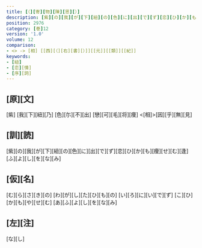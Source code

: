 ```yaml
---
title: [（][寄][物][陳][思][）]
description: [紫][の][我][が][下][紐][の][色][に][出][で][ず][恋][ひ][か][も][痩][せ][む][逢][ふ][よ][し][を][な][み]
position: 2976
category: [巻]12
version: '1.0'
volume: 12
comparison:
- <> -> [相] [[西][（][右][書][）]][[元]][[類]][[紀]]
keywords:
- [紐]
- [恋][情]
- [序][詞]
---
```


## [原][文]

[紫] [我][下][紐][乃] [色][尓][不][出] [戀][可][毛][将][痩] <[相]>[因][乎][無][見]

## [訓][読]

[紫][の][我][が][下][紐][の][色][に][出][で][ず][恋][ひ][か][も][痩][せ][む][逢][ふ][よ][し][を][な][み]

## [仮][名]

[む][ら][さ][き][の] [わ][が][し][た][ひ][も][の] [い][ろ][に][い][で][ず] [こ][ひ][か][も][や][せ][む] [あ][ふ][よ][し][を][な][み]

## [左][注]

[な][し]
